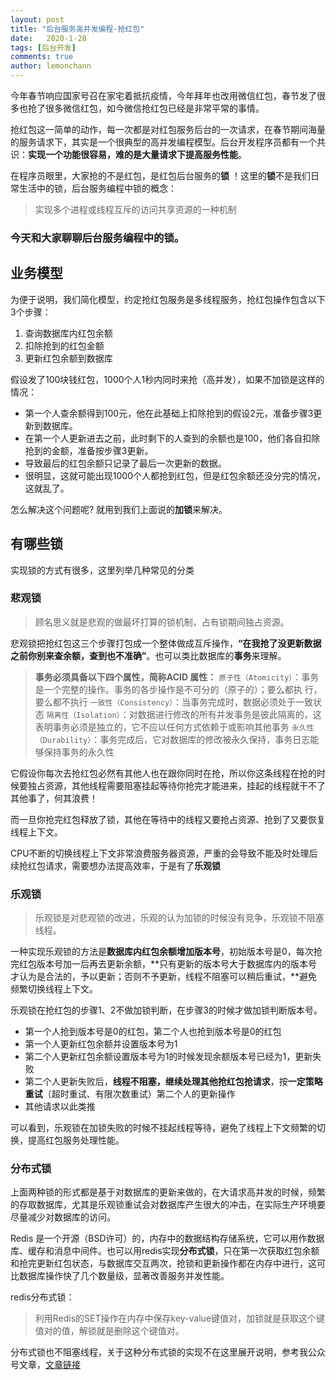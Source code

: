 ```yaml
---
layout: post
title: "后台服务高并发编程-抢红包"
date:   2020-1-28
tags: [后台开发]
comments: true
author: lemonchann
---
```


今年春节响应国家号召在家宅着抵抗疫情，今年拜年也改用微信红包，春节发了很多也抢了很多微信红包，如今微信抢红包已经是非常平常的事情。

抢红包这一简单的动作，每一次都是对红包服务后台的一次请求，在春节期间海量的服务请求下，其实是一个很典型的高并发编程模型。后台开发程序员都有一个共识：**实现一个功能很容易，难的是大量请求下提高服务性能**。

在程序员眼里，大家抢的不是红包，是红包后台服务的**锁** ！这里的**锁**不是我们日常生活中的锁，后台服务编程中锁的概念：

> 实现多个进程或线程互斥的访问共享资源的一种机制

### 今天和大家聊聊后台服务编程中的锁。

## 业务模型

为便于说明，我们简化模型，约定抢红包服务是多线程服务，抢红包操作包含以下3个步骤：

1. 查询数据库内红包余额
2. 扣除抢到的红包金额
3. 更新红包余额到数据库

假设发了100块钱红包，1000个人1秒内同时来抢（高并发），如果不加锁是这样的情况：

- 第一个人查余额得到100元，他在此基础上扣除抢到的假设2元，准备步骤3更新到数据库。
- 在第一个人更新进去之前，此时剩下的人查到的余额也是100，他们各自扣除抢到的金额，准备按步骤3更新。
- 导致最后的红包余额只记录了最后一次更新的数据。
- 很明显，这就可能出现1000个人都抢到红包，但是红包余额还没分完的情况，这就乱了。

怎么解决这个问题呢? 就用到我们上面说的**加锁**来解决。



## 有哪些锁

实现锁的方式有很多，这里列举几种常见的分类

### 悲观锁

>  顾名思义就是悲观的做最坏打算的锁机制，占有锁期间独占资源。

悲观锁把抢红包这三个步骤打包成一个整体做成互斥操作，**“在我抢了没更新数据之前你别来查余额，查到也不准确”**。也可以类比数据库的**事务**来理解。

> **事务必须具备以下四个属性，简称ACID 属性：**
> `原子性（Atomicity）`：事务是一个完整的操作。事务的各步操作是不可分的（原子的）；要么都执 行，要么都不执行
> `一致性（Consistency）`：当事务完成时，数据必须处于一致状态
> `隔离性（Isolation）`：对数据进行修改的所有并发事务是彼此隔离的，这表明事务必须是独立的，它不应以任何方式依赖于或影响其他事务
> `永久性（Durability）`：事务完成后，它对数据库的修改被永久保持，事务日志能够保持事务的永久性

它假设你每次去抢红包必然有其他人也在跟你同时在抢，所以你这条线程在抢的时候要独占资源，其他线程需要阻塞挂起等待你抢完才能进来，挂起的线程就干不了其他事了，何其浪费！

而一旦你抢完红包释放了锁，其他在等待中的线程又要抢占资源、抢到了又要恢复线程上下文。

CPU不断的切换线程上下文非常浪费服务器资源，严重的会导致不能及时处理后续抢红包请求，需要想办法提高效率，于是有了**乐观锁**

### 乐观锁

> 乐观锁是对悲观锁的改进，乐观的认为加锁的时候没有竞争，乐观锁不阻塞线程。

一种实现乐观锁的方法是**数据库内红包余额增加版本号**，初始版本号是0，每次抢完红包版本号加一后再去更新余额，**只有更新的版本号大于数据库内的版本号才认为是合法的，予以更新；否则不予更新，线程不阻塞可以稍后重试，**避免频繁切换线程上下文。

乐观锁在抢红包的步骤1、2不做加锁判断，在步骤3的时候才做加锁判断版本号。

- 第一个人抢到版本号是0的红包，第二个人也抢到版本号是0的红包
- 第一个人更新红包余额并设置版本号为1
- 第二个人更新红包余额设置版本号为1的时候发现余额版本号已经为1，更新失败
- 第二个人更新失败后，**线程不阻塞，继续处理其他抢红包抢请求**，按**一定策略重试**（超时重试、有限次数重试）第二个人的更新操作
- 其他请求以此类推

可以看到，乐观锁在加锁失败的时候不挂起线程等待，避免了线程上下文频繁的切换，提高红包服务处理性能。

### 分布式锁

上面两种锁的形式都是基于对数据库的更新来做的，在大请求高并发的时候，频繁的存取数据库，尤其是乐观锁重试会对数据库产生很大的冲击，在实际生产环境要尽量减少对数据库的访问。

Redis 是一个开源（BSD许可）的，内存中的数据结构存储系统，它可以用作数据库、缓存和消息中间件。也可以用redis实现**分布式锁**，只在第一次获取红包余额和抢完更新红包状态，与数据库交互两次，抢锁和更新操作都在内存中进行，这可比数据库操作快了几个数量级，显著改善服务并发性能。

redis分布式锁：

> 利用Redis的SET操作在内存中保存key-value键值对，加锁就是获取这个键值对的值，解锁就是删除这个键值对。

分布式锁也不阻塞线程，关于这种分布式锁的实现不在这里展开说明，参考我公众号文章，[文章链接](1) 

